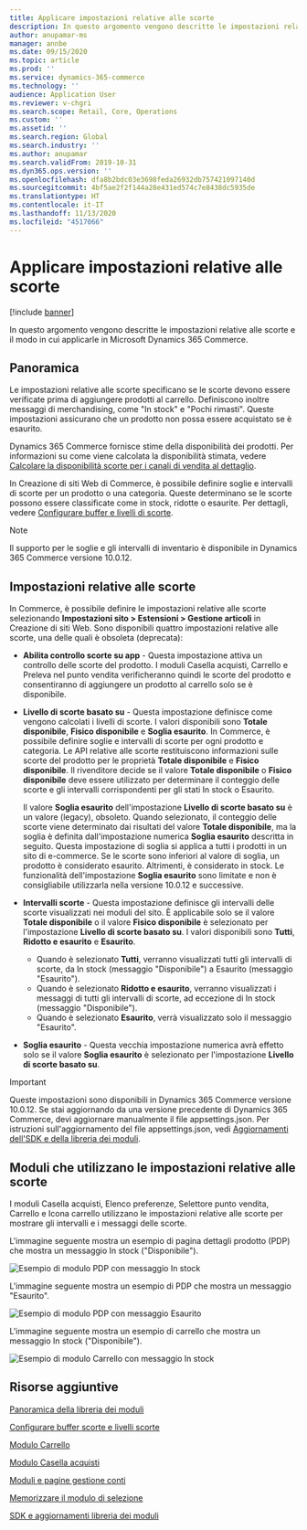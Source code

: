 ```yaml
---
title: Applicare impostazioni relative alle scorte
description: In questo argomento vengono descritte le impostazioni relative alle scorte e il modo in cui applicarle in Microsoft Dynamics 365 Commerce.
author: anupamar-ms
manager: annbe
ms.date: 09/15/2020
ms.topic: article
ms.prod: ''
ms.service: dynamics-365-commerce
ms.technology: ''
audience: Application User
ms.reviewer: v-chgri
ms.search.scope: Retail, Core, Operations
ms.custom: ''
ms.assetid: ''
ms.search.region: Global
ms.search.industry: ''
ms.author: anupamar
ms.search.validFrom: 2019-10-31
ms.dyn365.ops.version: ''
ms.openlocfilehash: dfa8b2bdc03e3698feda26932db757421097140d
ms.sourcegitcommit: 4bf5ae2f2f144a28e431ed574c7e8438dc5935de
ms.translationtype: HT
ms.contentlocale: it-IT
ms.lasthandoff: 11/13/2020
ms.locfileid: "4517066"
---
```

# <a name="apply-inventory-settings"></a>Applicare impostazioni relative alle scorte

[!include [banner](includes/banner.md)]

In questo argomento vengono descritte le impostazioni relative alle scorte e il modo in cui applicarle in Microsoft Dynamics 365 Commerce.

## <a name="overview"></a>Panoramica

Le impostazioni relative alle scorte specificano se le scorte devono essere verificate prima di aggiungere prodotti al carrello. Definiscono inoltre messaggi di merchandising, come "In stock" e "Pochi rimasti". Queste impostazioni assicurano che un prodotto non possa essere acquistato se è esaurito.

Dynamics 365 Commerce fornisce stime della disponibilità dei prodotti. Per informazioni su come viene calcolata la disponibilità stimata, vedere [Calcolare la disponibilità scorte per i canali di vendita al dettaglio](calculated-inventory-retail-channels.md).

In Creazione di siti Web di Commerce, è possibile definire soglie e intervalli di scorte per un prodotto o una categoria. Queste determinano se le scorte possono essere classificate come in stock, ridotte o esaurite. Per dettagli, vedere [Configurare buffer e livelli di scorte](inventory-buffers-levels.md).

> [!NOTE]
> Il supporto per le soglie e gli intervalli di inventario è disponibile in Dynamics 365 Commerce versione 10.0.12.

## <a name="inventory-settings"></a>Impostazioni relative alle scorte

In Commerce, è possibile definire le impostazioni relative alle scorte selezionando **Impostazioni sito \> Estensioni \> Gestione articoli** in Creazione di siti Web. Sono disponibili quattro impostazioni relative alle scorte, una delle quali è obsoleta (deprecata):

- **Abilita controllo scorte su app** - Questa impostazione attiva un controllo delle scorte del prodotto. I moduli Casella acquisti, Carrello e Preleva nel punto vendita verificheranno quindi le scorte del prodotto e consentiranno di aggiungere un prodotto al carrello solo se è disponibile.
- **Livello di scorte basato su** - Questa impostazione definisce come vengono calcolati i livelli di scorte. I valori disponibili sono **Totale disponibile**, **Fisico disponibile** e **Soglia esaurito**. In Commerce, è possibile definire soglie e intervalli di scorte per ogni prodotto e categoria. Le API relative alle scorte restituiscono informazioni sulle scorte del prodotto per le proprietà **Totale disponibile** e **Fisico disponibile**. Il rivenditore decide se il valore **Totale disponibile** o **Fisico disponibile** deve essere utilizzato per determinare il conteggio delle scorte e gli intervalli corrispondenti per gli stati In stock o Esaurito.

    Il valore **Soglia esaurito** dell'impostazione **Livello di scorte basato su** è un valore (legacy), obsoleto. Quando selezionato, il conteggio delle scorte viene determinato dai risultati del valore **Totale disponibile**, ma la soglia è definita dall'impostazione numerica **Soglia esaurito** descritta in seguito. Questa impostazione di soglia si applica a tutti i prodotti in un sito di e-commerce. Se le scorte sono inferiori al valore di soglia, un prodotto è considerato esaurito. Altrimenti, è considerato in stock. Le funzionalità dell'impostazione **Soglia esaurito** sono limitate e non è consigliabile utilizzarla nella versione 10.0.12 e successive.

- **Intervalli scorte** - Questa impostazione definisce gli intervalli delle scorte visualizzati nei moduli del sito. È applicabile solo se il valore **Totale disponibile** o il valore **Fisico disponibile** è selezionato per l'impostazione **Livello di scorte basato su**. I valori disponibili sono **Tutti**, **Ridotto e esaurito** e **Esaurito**.

    - Quando è selezionato **Tutti**, verranno visualizzati tutti gli intervalli di scorte, da In stock (messaggio "Disponibile") a Esaurito (messaggio "Esaurito").
    - Quando è selezionato **Ridotto e esaurito**, verranno visualizzati i messaggi di tutti gli intervalli di scorte, ad eccezione di In stock (messaggio "Disponibile").
    - Quando è selezionato **Esaurito**, verrà visualizzato solo il messaggio "Esaurito".

- **Soglia esaurito** - Questa vecchia impostazione numerica avrà effetto solo se il valore **Soglia esaurito** è selezionato per l'impostazione **Livello di scorte basato su**.

> [!IMPORTANT] 
> Queste impostazioni sono disponibili in Dynamics 365 Commerce versione 10.0.12. Se stai aggiornando da una versione precedente di Dynamics 365 Commerce, devi aggiornare manualmente il file appsettings.json. Per istruzioni sull'aggiornamento del file appsettings.json, vedi [Aggiornamenti dell'SDK e della libreria dei moduli](e-commerce-extensibility/sdk-updates.md#update-the-appsettingsjson-file).

## <a name="modules-that-use-inventory-settings"></a>Moduli che utilizzano le impostazioni relative alle scorte

I moduli Casella acquisti, Elenco preferenze, Selettore punto vendita, Carrello e Icona carrello utilizzano le impostazioni relative alle scorte per mostrare gli intervalli e i messaggi delle scorte.

L'immagine seguente mostra un esempio di pagina dettagli prodotto (PDP) che mostra un messaggio In stock ("Disponibile").

![Esempio di modulo PDP con messaggio In stock](./media/pdp-InStock.png)

L'immagine seguente mostra un esempio di PDP che mostra un messaggio "Esaurito".

![Esempio di modulo PDP con messaggio Esaurito](./media/pdp-outofstock.png)

L'immagine seguente mostra un esempio di carrello che mostra un messaggio In stock ("Disponibile").

![Esempio di modulo Carrello con messaggio In stock](./media/cart-instock.png)

## <a name="additional-resources"></a>Risorse aggiuntive

[Panoramica della libreria dei moduli](starter-kit-overview.md)

[Configurare buffer scorte e livelli scorte](inventory-buffers-levels.md)

[Modulo Carrello](add-cart-module.md)

[Modulo Casella acquisti](add-buy-box.md)

[Moduli e pagine gestione conti](account-management.md)

[Memorizzare il modulo di selezione](store-selector.md)

[SDK e aggiornamenti libreria dei moduli](e-commerce-extensibility/sdk-updates.md)
